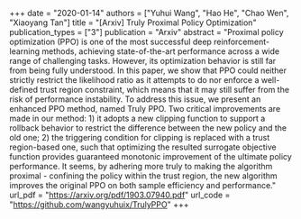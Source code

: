 +++
date = "2020-01-14"
authors = ["Yuhui Wang", "Hao He", "Chao Wen", "Xiaoyang Tan"]
title = "[Arxiv] Truly Proximal Policy Optimization"
publication_types = ["3"]
publication = "Arxiv"
abstract = "Proximal policy optimization (PPO) is one of the most successful deep reinforcement-learning methods, achieving state-of-the-art performance across a wide range of challenging tasks. However, its optimization behavior is still far from being fully understood. In this paper, we show that PPO could neither strictly restrict the likelihood ratio as it attempts to do nor enforce a well-defined trust region constraint, which means that it may still suffer from the risk of performance instability. To address this issue, we present an enhanced PPO method, named Truly PPO. Two critical improvements are made in our method: 1) it adopts a new clipping function to support a rollback behavior to restrict the difference between the new policy and the old one; 2) the triggering condition for clipping is replaced with a trust region-based one, such that optimizing the resulted surrogate objective function provides guaranteed monotonic improvement of the ultimate policy performance. It seems, by adhering more truly to making the algorithm proximal - confining the policy within the trust region, the new algorithm improves the original PPO on both sample efficiency and performance."
url_pdf = "https://arxiv.org/pdf/1903.07940.pdf"
url_code = "https://github.com/wangyuhuix/TrulyPPO"
+++
